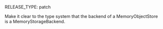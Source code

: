 RELEASE_TYPE: patch

Make it clear to the type system that the backend of a
MemoryObjectStore is a MemoryStorageBackend.
